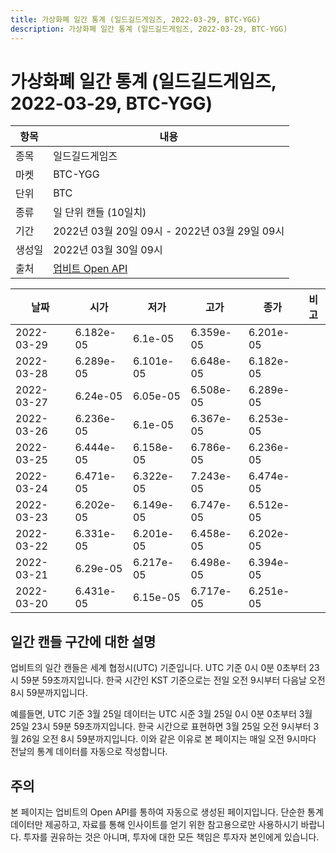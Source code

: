 ```yaml
---
title: 가상화폐 일간 통계 (일드길드게임즈, 2022-03-29, BTC-YGG)
description: 가상화폐 일간 통계 (일드길드게임즈, 2022-03-29, BTC-YGG)
---
```



가상화폐 일간 통계 (일드길드게임즈, 2022-03-29, BTC-YGG)
===

|항목|내용|
|--|--|
|종목|일드길드게임즈|
|마켓|BTC-YGG|
|단위|BTC|
|종류|일 단위 캔들 (10일치)|
|기간|2022년 03월 20일 09시 - 2022년 03월 29일 09시|
|생성일|2022년 03월 30일 09시|
|출처|[업비트 Open API](https://docs.upbit.com)|


|날짜|시가|저가|고가|종가|비고|
|--|--|--|--|--|--|
|2022-03-29|6.182e-05|6.1e-05|6.359e-05|6.201e-05|    |
|2022-03-28|6.289e-05|6.101e-05|6.648e-05|6.182e-05|    |
|2022-03-27|6.24e-05|6.05e-05|6.508e-05|6.289e-05|    |
|2022-03-26|6.236e-05|6.1e-05|6.367e-05|6.253e-05|    |
|2022-03-25|6.444e-05|6.158e-05|6.786e-05|6.236e-05|    |
|2022-03-24|6.471e-05|6.322e-05|7.243e-05|6.474e-05|    |
|2022-03-23|6.202e-05|6.149e-05|6.747e-05|6.512e-05|    |
|2022-03-22|6.331e-05|6.201e-05|6.458e-05|6.202e-05|    |
|2022-03-21|6.29e-05|6.217e-05|6.498e-05|6.394e-05|    |
|2022-03-20|6.431e-05|6.15e-05|6.717e-05|6.251e-05|    |


일간 캔들 구간에 대한 설명
---


업비트의 일간 캔들은 세계 협정시(UTC) 기준입니다. 
UTC 기준 0시 0분 0초부터 23시 59분 59초까지입니다. 
한국 시간인 KST 기준으로는 전일 오전 9시부터 다음날 오전 8시 59분까지입니다. 


예를들면, UTC 기준 3월 25일 데이터는 UTC 시준 3월 25일 0시 0분 0초부터 3월 25일 23시 59분 59초까지입니다. 
한국 시간으로 표현하면 3월 25일 오전 9시부터 3월 26일 오전 8시 59분까지입니다. 
이와 같은 이유로 본 페이지는 매일 오전 9시마다 전날의 통계 데이터를 자동으로 작성합니다. 


주의
---


본 페이지는 업비트의 Open API를 통하여 자동으로 생성된 페이지입니다. 
단순한 통계 데이터만 제공하고, 자료를 통해 인사이트를 얻기 위한 참고용으로만 사용하시기 바랍니다. 
투자를 권유하는 것은 아니며, 투자에 대한 모든 책임은 투자자 본인에게 있습니다. 
